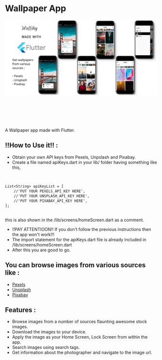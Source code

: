 # Wallpaper App

<img align="left" width="1080" src="https://github.com/varamsky/wallsky/blob/master/app_mockup_show.png"/>

<br><br><br><br><br><br><br><br><br><br><br><br><br><br><br><br><br><br><br><br><br>
A Wallpaper app made with Flutter.

## !!How to Use it!! : 
- Obtain your own API keys from Pexels, Unpslash and Pixabay.
- Create a file named apiKeys.dart in your lib/ folder having something like this,

<br>

```
List<String> apiKeyList = [  
	//'PUT YOUR PEXELS_API_KEY HERE',
	//'PUT YOUR UNSPLASH_API_KEY HERE',
	//'PUT YOUR PIXABAY_API_KEY HERE',
];
```

 <br>
 this is also shown in the /lib/screens/homeScreen.dart as a comment.
 
 - !!PAY ATTENTIOON!! If you don't follow the previous instructions then the app won't work!!!
 - The import statement for the apiKeys.dart file is already included in /lib/screens/homeScreen.dart
 - After this you are good to go.
 
 

## You can browse images from various sources like :

 - <a href="https://www.pexels.com/">Pexels</a>
 - <a href="https://unsplash.com/">Unsplash</a>
 - <a href="https://pixabay.com/">Pixabay</a>

## Features :

 - Browse images from a number of sources flaunting awesome stock images.
 - Download the images to your device.
 - Apply the image as your Home Screen, Lock Screen from within the app.
 - Search images using search tags.
 - Get information about the photographer and navigate to the image url.
 

